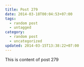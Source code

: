 ```yaml
---
title: Post 279
date: 2014-03-18T00:04:53+07:00
tags:
  - random post
  - untagged
category:
  - random post
  - uncategorized
updated: 2014-03-15T13:38:22+07:00
---
```

This is content of post 279